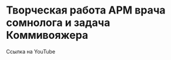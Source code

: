 <h1>Творческая работа АРМ врача сомнолога и задача Коммивояжера</h1>
<a [href="http://www.yourlink.com](https://youtu.be/v_AsSs31x5M?si=d7vvq1emzgaoPZk2)"> Ссылка на YouTube</a>

